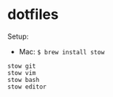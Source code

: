 dotfiles
========
Setup:
 - Mac: `$ brew install stow`

```
stow git
stow vim
stow bash
stow editor

```
